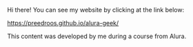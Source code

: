 Hi there! You can see my website by clicking at the link below:

https://preedroos.github.io/alura-geek/

This content was developed by me during a course from Alura.